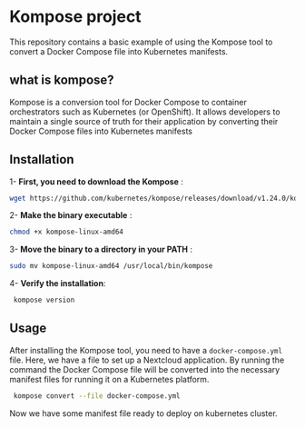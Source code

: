# Kompose project
This repository contains a basic example of using the Kompose tool to convert a Docker Compose file into Kubernetes manifests.

## what is kompose?
Kompose is a conversion tool for Docker Compose to container orchestrators such as Kubernetes (or OpenShift). It allows developers to maintain a single source of truth for their application by converting their Docker Compose files into Kubernetes manifests

## Installation 
1- **First, you need to download the Kompose** :
```bash
wget https://github.com/kubernetes/kompose/releases/download/v1.24.0/kompose-linux-amd64
```
2- **Make the binary executable** : 
```bash
chmod +x kompose-linux-amd64
```
3- **Move the binary to a directory in your PATH** :
```bash
sudo mv kompose-linux-amd64 /usr/local/bin/kompose
```
4- **Verify the installation**:
```bash
 kompose version
```
## Usage
After installing the Kompose tool, you need to have a `docker-compose.yml` file. Here, we have a file to set up a Nextcloud application. By running the command the Docker Compose file will be converted into the necessary manifest files for running it on a Kubernetes platform.
```bash
 kompose convert --file docker-compose.yml
```
Now we have some manifest file ready to deploy on kubernetes cluster.

